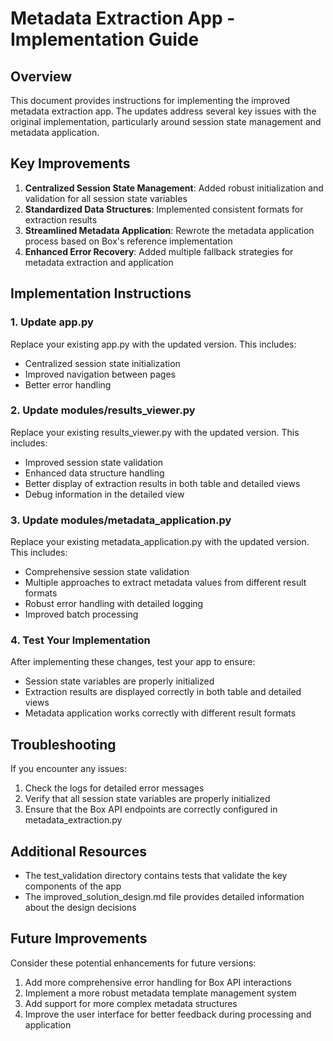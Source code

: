 # Metadata Extraction App - Implementation Guide

## Overview
This document provides instructions for implementing the improved metadata extraction app. The updates address several key issues with the original implementation, particularly around session state management and metadata application.

## Key Improvements
1. **Centralized Session State Management**: Added robust initialization and validation for all session state variables
2. **Standardized Data Structures**: Implemented consistent formats for extraction results
3. **Streamlined Metadata Application**: Rewrote the metadata application process based on Box's reference implementation
4. **Enhanced Error Recovery**: Added multiple fallback strategies for metadata extraction and application

## Implementation Instructions

### 1. Update app.py
Replace your existing app.py with the updated version. This includes:
- Centralized session state initialization
- Improved navigation between pages
- Better error handling

### 2. Update modules/results_viewer.py
Replace your existing results_viewer.py with the updated version. This includes:
- Improved session state validation
- Enhanced data structure handling
- Better display of extraction results in both table and detailed views
- Debug information in the detailed view

### 3. Update modules/metadata_application.py
Replace your existing metadata_application.py with the updated version. This includes:
- Comprehensive session state validation
- Multiple approaches to extract metadata values from different result formats
- Robust error handling with detailed logging
- Improved batch processing

### 4. Test Your Implementation
After implementing these changes, test your app to ensure:
- Session state variables are properly initialized
- Extraction results are displayed correctly in both table and detailed views
- Metadata application works correctly with different result formats

## Troubleshooting
If you encounter any issues:
1. Check the logs for detailed error messages
2. Verify that all session state variables are properly initialized
3. Ensure that the Box API endpoints are correctly configured in metadata_extraction.py

## Additional Resources
- The test_validation directory contains tests that validate the key components of the app
- The improved_solution_design.md file provides detailed information about the design decisions

## Future Improvements
Consider these potential enhancements for future versions:
1. Add more comprehensive error handling for Box API interactions
2. Implement a more robust metadata template management system
3. Add support for more complex metadata structures
4. Improve the user interface for better feedback during processing and application
